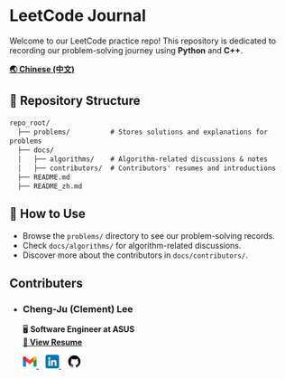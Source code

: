 # LeetCode Journal

Welcome to our LeetCode practice repo! This repository is dedicated to recording our problem-solving journey using **Python** and **C++**.  

**[🌏 Chinese (中文)](README_zh.md)**

## 📂 Repository Structure  
```plaintext
repo_root/
  ├── problems/          # Stores solutions and explanations for problems
  ├── docs/              
  │   ├── algorithms/    # Algorithm-related discussions & notes
  │   ├── contributors/  # Contributors' resumes and introductions
  ├── README.md          
  ├── README_zh.md       
```


## 📜 How to Use  
- Browse the `problems/` directory to see our problem-solving records.  
- Check `docs/algorithms/` for algorithm-related discussions.  
- Discover more about the contributors in `docs/contributors/`.  

## Contributers
- ### **Cheng-Ju (Clement) Lee**  
    🖥️ **Software Engineer at ASUS**  
    **[📂 View Resume](docs/contributors/Clement_Lee.pdf)** 

    <p align="left">
    <a href="mailto:billlcj104@gmail.com">
        <img src="icons/gmail.png" width="24" />
    </a>
    &nbsp;&nbsp;
    <a href="https://www.linkedin.com/in/cheng-ju-clement-lee-9b666a20b/">
        <img src="icons/linkedin.png" width="24" />
    </a>
    &nbsp;&nbsp;
    <a href="https://github.com/LilG-Cheng-Ju">
        <img src="icons/github.png" width="24" />
    </a>
    </p>
